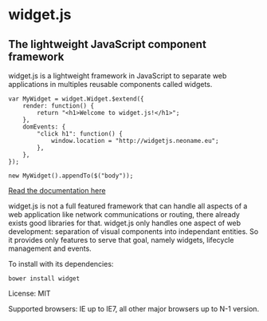 
widget.js
=========

The lightweight JavaScript component framework
----------------------------------------------

widget.js is a lightweight framework in JavaScript to separate web applications in multiples reusable components called
widgets.

    var MyWidget = widget.Widget.$extend({
        render: function() {
            return "<h1>Welcome to widget.js!</h1>";
        },
        domEvents: {
            "click h1": function() {
                window.location = "http://widgetjs.neoname.eu";
            },
        },
    });

    new MyWidget().appendTo($("body"));

[Read the documentation here](http://widgetjs.readthedocs.org/)

widget.js is not a full featured framework that can handle all aspects of a web application like network communications
or routing, there already exists good libraries for that. widget.js only handles one aspect of web development:
separation of visual components into independant entities. So it provides only features to serve that goal, namely
widgets, lifecycle management and events.

To install with its dependencies:

    bower install widget

License: MIT

Supported browsers: IE up to IE7, all other major browsers up to N-1 version.
